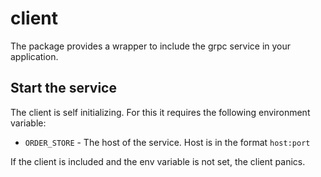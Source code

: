 # client

The package provides a wrapper to include the grpc service in your application.

## Start the service

The client is self initializing. For this it requires the following environment variable:

- `ORDER_STORE` - The host of the service. Host is in the format `host:port`

If the client is included and the env variable is not set, the client panics.

